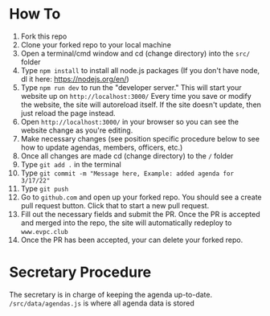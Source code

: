 # How To
1. Fork this repo
2. Clone your forked repo to your local machine
3. Open a terminal/cmd window and cd (change directory) into the `src/` folder
4. Type `npm install` to install all node.js packages (If you don't have node, dl it here: https://nodejs.org/en/)
5. Type `npm run dev` to run the "developer server." This will start your website up on `http://localhost:3000/` Every time you save or modify the website, the site will autoreload itself. If the site doesn't update, then just reload the page instead.
6. Open `http://localhost:3000/` in your browser so you can see the website change as you're editing.
7. Make necessary changes (see position specific procedure below to see how to update agendas, members, officers, etc.)
8. Once all changes are made cd (change directory) to the `/` folder
9. Type `git add .` in the terminal
10. Type `git commit -m "Message here, Example: added agenda for 3/17/22"`
11. Type `git push`
12. Go to `github.com` and open up your forked repo. You should see a create pull request button. Click that to start a new pull request.
13. Fill out the necessary fields and submit the PR. Once the PR is accepted and merged into the repo, the site will automatically redeploy to `www.evpc.club`
14. Once the PR has been accepted, your can delete your forked repo.

# Secretary Procedure
The secretary is in charge of keeping the agenda up-to-date.<br>
`/src/data/agendas.js` is where all agenda data is stored
